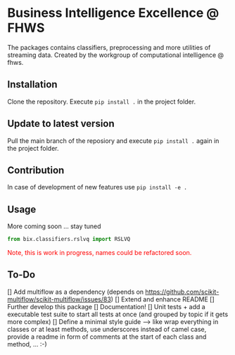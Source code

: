 # Business Intelligence Excellence @ FHWS 
The packages contains classifiers, preprocessing and more utilities of streaming data.
Created by the workgroup of computational intelligence @ fhws.

## Installation
Clone the repository. Execute ``pip install .`` in the project folder.

## Update to latest version
Pull the main branch of the reposiory and execute ``pip install .`` again in the project folder.

## Contribution 
In case of development of new features use ``pip install -e .`` 

## Usage
More coming soon ... stay tuned

```python
from bix.classifiers.rslvq import RSLVQ
```

<p style="color:#FF0000";>Note, this is work in progress, names could be refactored soon.</p>

## To-Do
[] Add multiflow as a dependency (depends on https://github.com/scikit-multiflow/scikit-multiflow/issues/83)
[] Extend and enhance README
[] Further develop this package
[] Documentation!
[] Unit tests + add a executable test suite to start all tests at once (and grouped by topic if it gets more complex)
[] Define a minimal style guide --> like wrap everything in classes or at least methods, use underscores instead of camel case, 
provide a readme in form of comments at the start of each class and method, ... :-)

